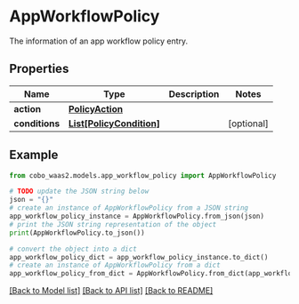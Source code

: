 # AppWorkflowPolicy

The information of an app workflow policy entry.

## Properties

Name | Type | Description | Notes
------------ | ------------- | ------------- | -------------
**action** | [**PolicyAction**](PolicyAction.md) |  | 
**conditions** | [**List[PolicyCondition]**](PolicyCondition.md) |  | [optional] 

## Example

```python
from cobo_waas2.models.app_workflow_policy import AppWorkflowPolicy

# TODO update the JSON string below
json = "{}"
# create an instance of AppWorkflowPolicy from a JSON string
app_workflow_policy_instance = AppWorkflowPolicy.from_json(json)
# print the JSON string representation of the object
print(AppWorkflowPolicy.to_json())

# convert the object into a dict
app_workflow_policy_dict = app_workflow_policy_instance.to_dict()
# create an instance of AppWorkflowPolicy from a dict
app_workflow_policy_from_dict = AppWorkflowPolicy.from_dict(app_workflow_policy_dict)
```
[[Back to Model list]](../README.md#documentation-for-models) [[Back to API list]](../README.md#documentation-for-api-endpoints) [[Back to README]](../README.md)


